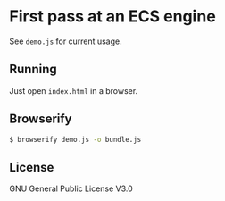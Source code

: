 # First pass at an ECS engine

See `demo.js` for current usage.

## Running

Just open `index.html` in a browser.

## Browserify

```bash
$ browserify demo.js -o bundle.js
```

## License

GNU General Public License V3.0
